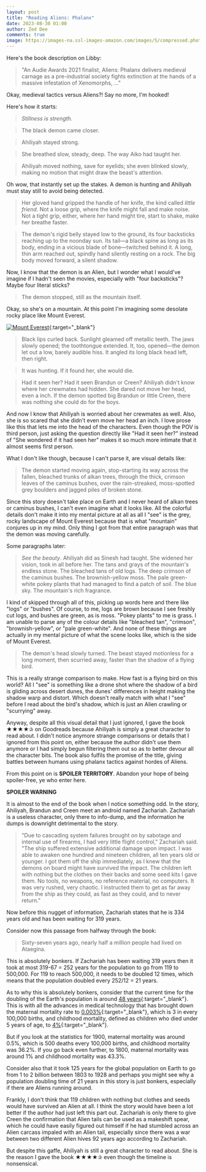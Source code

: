 ```yaml
---
layout: post
title: "Reading Aliens: Phalanx"
date: 2023-08-30 01:00
author: Zed Dee
comments: true
image: https://images-na.ssl-images-amazon.com/images/S/compressed.photo.goodreads.com/books/1572056271l/49679273.jpg
---
```


Here's the book description on Libby:

>"An Audie Awards 2021 finalist, Aliens: Phalanx delivers medieval carnage as a pre-industrial society fights extinction at the hands of a massive infestation of Xenomorphs, ..."

Okay, medieval tactics versus Aliens?! Say no more, I'm hooked!

Here's how it starts:

> *Stillness is strength.*

> The black demon came closer.

> Ahiliyah stayed strong.

> She breathed slow, steady, deep. The way Aiko had taught her.

> Ahiliyah moved nothing, save for eyelids; she even blinked slowly, making no motion that might draw the beast's attention.

Oh wow, that instantly set up the stakes. A demon is hunting and Ahiliyah must stay still to avoid being detected. 

> Her gloved hand gripped the handle of her knife, the kind called *little friend*. Not a loose grip, where the knife might fall and make noise. Not a tight grip, either, where her hand might tire, start to shake, make her breathe faster.

> The demon's rigid belly stayed low to the ground, its four backsticks reaching up to the noonday sun. Its tail—a black spine as long as its body, ending in a vicious blade of bone—twitched behind it. A long, thin arm reached out, spindly hand silently resting on a rock. The big body moved forward, a silent shadow.

Now, I know that the demon is an Alien, but I wonder what I would've imagine if I hadn't seen the movies, especially with "four backsticks"? Maybe four literal sticks?

> The demon stopped, still as the mountain itself.

Okay, so she's on a mountain. At this point I'm imagining some desolate rocky place like Mount Everest.

[![Mount Everest](https://images.pexels.com/photos/12798654/pexels-photo-12798654.jpeg?auto=compress&cs=tinysrgb&w=1260&h=750&dpr=1)](https://www.pexels.com/photo/mount-everest-12798654/){:target="_blank"}

> Black lips curled back. Sunlight gleamed off metallic teeth. The jaws slowly opened; the toothtongue extended. It, too, opened—the demon let out a low, barely audible hiss. It angled its long black head left, then right.

> It was hunting. If it found her, she would die.

> Had it seen her? Had it seen Brandun or Creen? Ahiliyah didn't know where her crewmates had hidden. She dared not move her head, even a inch. If the demon spotted big Brandun or little Creen, there was nothing she could do for the boys.

And now I know that Ahiliyah is worried about her crewmates as well. Also, she is so scared that she didn't even move her head an inch. I love prose like this that lets me into the head of the characters. Even though the POV is third person, just asking the question directly like "Had it seen her?" instead of "She wondered if it had seen her" makes it so much more intimate that it almost seems first person.

What I don't like though, because I can't parse it, are visual details like:

> The demon started moving again, stop-starting its way across the fallen, bleached trunks of alkan trees, through the thick, crimson leaves of the caminus bushes, over the rain-streaked, moss-spotted grey boulders and jagged piles of broken stone.

Since this story doesn't take place on Earth and I never heard of alkan trees or caminus bushes, I can't even imagine what it looks like. All the colorful details don't make it into my mental picture at all as all I "see" is the grey, rocky landscape of Mount Everest because that is what "mountain" conjures up in my mind. Only thing I got from that entire paragraph was that the demon was moving carefully.

Some paragraphs later:

> *See the beauty*. Ahiliyah did as Sinesh had taught. She widened her vision, took in all before her. The tans and grays of the mountain's endless stone. The bleached tans of old logs. The deep crimson of the caminus bushes. The brownish-yellow moss. The pale green-white pokey plants that had managed to find a patch of soil. The blue sky. The mountain's rich fragrance.

I kind of skipped through all of this, picking up words here and there like "logs" or "bushes". Of course, to me, logs are brown because I see freshly cut logs, and bushes are green, as is moss. "Pokey plants" to me is grass. I am unable to parse any of the colour details like "bleached tan", "crimson", "brownish-yellow", or "pale green-white". And none of these things are actually in my mental picture of what the scene looks like, which is the side of Mount Everest.

> The demon's head slowly turned. The beast stayed motionless for a long moment, then scurried away, faster than the shadow of a flying bird.

This is a really strange comparison to make. How fast is a flying bird on this world? All I "see" is something like a drone shot where the shadow of a bird is gliding across desert dunes, the dunes' differences in height making the shadow warp and distort. Which doesn't really match with what I "see" before I read about the bird's shadow, which is just an Alien crawling or "scurrying" away.

Anyway, despite all this visual detail that I just ignored, I gave the book ★★★★✰ on Goodreads because Ahiliyah is simply a great character to read about. I didn't notice anymore strange comparisons or details that I ignored from this point on, either because the author didn't use them anymore or I had simply begun filtering them out so as to better devour all the character bits. The book also fulfils the promise of the title, giving battles between humans using phalanx tactics against hordes of Aliens.

From this point on is **SPOILER TERRITORY**. Abandon your hope of being spoiler-free, ye who enter here.

**SPOILER WARNING**

It is almost to the end of the book when I notice something odd. In the story, Ahiliyah, Brandun and Creen meet an android named Zachariah. Zachariah is a useless character, only there to info-dump, and the information he dumps is downright detrimental to the story. 

> "Due to cascading system failures brought on by sabotage and internal use of firearms, I had very little flight control," Zachariah said. "The ship suffered extensive additional damage upon impact. I was able to awaken one hundred and nineteen children, all ten years old or younger. I got them off the ship immediately, as I knew that the demons on board might have survived the impact. The children left with nothing but the clothes on their backs and some seed kits I gave them. No tools, no weapons, no reference material, no computers. It was very rushed, very chaotic. I instructed them to get as far away from the ship as they could, as fast as they could, and to never return."

Now before this nugget of information, Zachariah states that he is 334 years old and has been waiting for 319 years.

Consider now this passage from halfway through the book:

> Sixty-seven years ago, nearly half a million people had lived on Ataegina.

This is absolutely bonkers. If Zachariah has been waiting 319 years then it took at most 319-67 = 252 years for the population to go from 119 to 500,000. For 119 to reach 500,000, it needs to be doubled 12 times, which means that the population doubled every 252/12 = 21 years.

As to why this is absolutely bonkers, consider that the current time for the doubling of the Earth's population is around [48 years](https://www.statista.com/statistics/1303469/time-taken-for-global-pop-double/){:target="_blank"}. This is with all the advances in medical technology that has brought down the maternal mortality rate to [0.003%](https://ourworldindata.org/measurement-matters-the-decline-of-maternal-mortality){:target="_blank"}, which is 3 in every 100,000 births, and childhood mortality, defined as children who died under 5 years of age, to [4%](https://ourworldindata.org/child-mortality#child-mortality-around-the-world-since-1800){:target="_blank"}. 

But if you look at the statistics for 1900, maternal mortality was around 0.5%, which is 500 deaths every 100,000 births, and childhood mortality was 36.2%. If you go back even further, to 1800, maternal mortality was around 1% and childhood mortality was 43.3%.

Consider also that it took 125 years for the global population on Earth to go from 1 to 2 billion between 1803 to 1928 and perhaps you might see why a population doubling time of 21 years in this story is just bonkers, especially if there are Aliens running around.

Frankly, I don't think that 119 children with nothing but clothes and seeds would have survived an Alien at all. I think the story would have been a lot better if the author had just left this part out. Zachariah is only there to give Creen the confirmation that Alien tails can be used as a makeshift spear, which he could have easily figured out himself if he had stumbled across an Alien carcass impaled with an Alien tail, especially since there was a war between two different Alien hives 92 years ago according to Zachariah.

But despite this gaffe, Ahiliyah is still a great character to read about. She is the reason I gave the book ★★★★✰ even though the timeline is nonsensical.